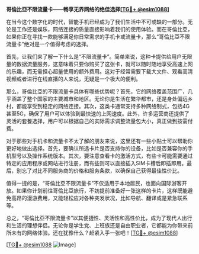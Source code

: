 **哥倫比亞不限流量卡——畅享无界网络的绝佳选择[[TG💪+ @esim1088](https://t.me/s/esim1088)]**

在当今这个数字化的时代，智能手机已经成为了我们生活中不可或缺的一部分。无论是工作还是娱乐，网络连接的质量直接影响着我们的使用体验。而在哥倫比亞，如果你正在寻找一款能够满足你日常需求的手机卡或流量卡，那么“哥倫比亞不限流量卡”绝对是一个值得考虑的选择。

首先，让我们来了解一下什么是“不限流量卡”。简单来说，这种卡提供给用户无限量的数据流量服务，这意味着只要你购买了这张卡，就可以随时随地享受高速上网的乐趣，而无需担心超量使用的额外费用。这对于经常需要下载大文件、观看高清视频或者进行在线直播的人来说，无疑是一个极大的便利。

那么，哥倫比亞的不限流量卡具体有哪些优势呢？首先，它的网络覆盖范围广，几乎涵盖了整个国家的主要城市和地区。无论你是生活在繁华都市，还是身处偏远乡村，都能享受到稳定的网络连接。其次，这类卡通常支持多种网络制式，包括4G甚至5G，确保了用户可以体验到最快速的上网速度。此外，许多运营商还提供了灵活的套餐选择，用户可以根据自己的实际需求调整流量包大小，真正做到按需付费。

对于那些对手机卡和流量卡不太了解的朋友来说，这里还有一些小贴士可以帮助你更好地做出选择。首先，要确认所选卡片是否支持你的设备，比如是否兼容你的手机型号以及操作系统版本。其次，要注意查看卡的激活方式，有些卡可能需要通过特定的应用程序或网站进行注册，而有些则可以直接插入SIM卡槽后即插即用。最后，别忘了对比不同服务商的价格和服务条款，以确保自己获得最佳性价比。

值得一提的是，“哥倫比亞不限流量卡”不仅适用于本地居民，也面向国际游客开放。如果你计划前往哥倫比亞旅行，不妨提前准备好一张这样的卡片，这样既能避免高昂的漫游费用，又能轻松应对各种突发状况，比如导航、翻译或是紧急联系等。

总之，“哥倫比亞不限流量卡”以其便捷性、灵活性和高性价比，成为了现代人出行和生活的理想伴侣。无论你是学生党、上班族还是自由职业者，它都能为你带来前所未有的网络体验。还在犹豫什么？赶紧入手一张吧！[[TG💪+ @esim1088](https://t.me/s/esim1088)]

[[TG💪+ @esim1088](https://t.me/s/esim1088) ![Image](https://i.postimg.cc/4NQfJmqS/Snipaste-2025-05-13-00-14-12.png)]